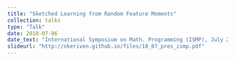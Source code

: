 ```yaml
---
title: "Sketched Learning from Random Feature Moments"
collection: talks
type: "Talk"
date: 2018-07-06
date_text: "International Symposium on Math. Programming (ISMP), July 2018, Bordeaux, France."
slideurl: "http://nkeriven.github.io/files/18_07_pres_ismp.pdf"
---
```

